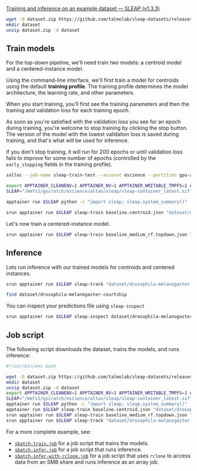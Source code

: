 [Training and inference on an example dataset — SLEAP (v1.3.3)](https://sleap.ai/notebooks/Training_and_inference_on_an_example_dataset.html)

```bash
wget -O dataset.zip https://github.com/talmolab/sleap-datasets/releases/download/dm-courtship-v1/drosophila-melanogaster-courtship.zip
mkdir dataset
unzip dataset.zip -d dataset
```


## Train models

For the top-down pipeline, we'll need train two models: a centroid model and a centered-instance model.

Using the command-line interface, we'll first train a model for centroids using the default **training profile**. The training profile determines the model architecture, the learning rate, and other parameters.

When you start training, you'll first see the training parameters and then the training and validation loss for each training epoch.

As soon as you're satisfied with the validation loss you see for an epoch during training, you're welcome to stop training by clicking the stop button. The version of the model with the lowest validation loss is saved during training, and that's what will be used for inference.

If you don't stop training, it will run for 200 epochs or until validation loss fails to improve for some number of epochs (controlled by the `early_stopping` fields in the training profile).

```bash
salloc --job-name sleap-train-test --account escience --partition gpu-a40 -N1 -n1 --mem 96GB --cpus-per-task 16 --gpus 1 --time 24:00:00
```

```bash
export APPTAINER_CLEANENV=1 APPTAINER_NV=1 APPTAINER_WRITABLE_TMPFS=1 APPTAINER_BIND=/gscratch
SLEAP="/mmfs1/gscratch/escience/altan/sleap/sleap-container_latest.sif"
```

```bash
apptainer run $SLEAP python -c "import sleap; sleap.system_summary()"
```


```bash
srun apptainer run $SLEAP sleap-train baseline.centroid.json "dataset/drosophila-melanogaster-courtship/courtship_labels.slp" --run_name "courtship.centroid" --video-paths "dataset/drosophila-melanogaster-courtship/20190128_113421.mp4"
```

Let's now train a centered-instance model.
```bash
srun apptainer run $SLEAP sleap-train baseline_medium_rf.topdown.json "dataset/drosophila-melanogaster-courtship/courtship_labels.slp" --run_name "courtship.topdown_confmaps" --video-paths "dataset/drosophila-melanogaster-courtship/20190128_113421.mp4"
```


## Inference

Lets run inference with our trained models for centroids and centered instances.

```bash
srun apptainer run $SLEAP sleap-track "dataset/drosophila-melanogaster-courtship/20190128_113421.mp4" --frames 0-100 -m "models/courtship.centroid" -m "models/courtship.topdown_confmaps"
```

```bash
find dataset/drosophila-melanogaster-courtship
```

You can inspect your predictions file using `sleap-inspect`

```bash
srun apptainer run $SLEAP sleap-inspect dataset/drosophila-melanogaster-courtship/20190128_113421.mp4.predictions.slp
```

## Job script

The following script downloads the dataset, trains the models, and runs inference:

```bash
#!/usr/bin/env bash

wget -O dataset.zip https://github.com/talmolab/sleap-datasets/releases/download/dm-courtship-v1/drosophila-melanogaster-courtship.zip
mkdir dataset
unzip dataset.zip -d dataset
export APPTAINER_CLEANENV=1 APPTAINER_NV=1 APPTAINER_WRITABLE_TMPFS=1 APPTAINER_BIND=/gscratch
SLEAP="/mmfs1/gscratch/escience/altan/sleap/sleap-container_latest.sif"
apptainer run $SLEAP python -c "import sleap; sleap.system_summary()"
apptainer run $SLEAP sleap-train baseline.centroid.json "dataset/drosophila-melanogaster-courtship/courtship_labels.slp" --run_name "courtship.centroid" --video-paths "dataset/drosophila-melanogaster-courtship/20190128_113421.mp4"
srun apptainer run $SLEAP sleap-train baseline_medium_rf.topdown.json "dataset/drosophila-melanogaster-courtship/courtship_labels.slp" --run_name "courtship.topdown_confmaps" --video-paths "dataset/drosophila-melanogaster-courtship/20190128_113421.mp4"
srun apptainer run $SLEAP sleap-track "dataset/drosophila-melanogaster-courtship/20190128_113421.mp4" --frames 0-100 -m "models/courtship.centroid" -m "models/courtship.topdown_confmaps"
```

For a more complete example, see:

- [`sbatch-train.job`](./sbatch-train.job) for a job script that trains the models.
- [`sbatch-infer.job`](./sbatch-infer.job) for a job script that runs inference.
- [`sbatch-infer-with-rclone.job`](./sbatch-infer-with-rclone.job) for a job script that uses `rclone` to access data from an SMB share and runs inference as an array job.


